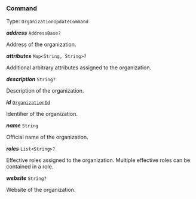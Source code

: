 

### Command

Type: `OrganizationUpdateCommand`



  
<article>

***address*** `AddressBase?` 

Address of the organization.

</article>
<article>

***attributes*** `Map<String, String>?` 

Additional arbitrary attributes assigned to the organization.

</article>
<article>

***description*** `String?` 

Description of the organization.

</article>
<article>

***id*** [`OrganizationId`](#organizationid) 

Identifier of the organization.

</article>
<article>

***name*** `String` 

Official name of the organization.

</article>
<article>

***roles*** `List<String>?` 

Effective roles assigned to the organization. Multiple effective roles can be contained in a role.

</article>
<article>

***website*** `String?` 

Website of the organization.

</article>

